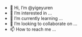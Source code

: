 - 👋 Hi, I’m @yigeyuren
- 👀 I’m interested in ...
- 🌱 I’m currently learning ...
- 💞️ I’m looking to collaborate on ...
- 📫 How to reach me ...

<!---
yigeyuren/yigeyuren is a ✨ special ✨ repository because its `README.md` (this file) appears on your GitHub profile.
You can click the Preview link to take a look at your changes.
--->
